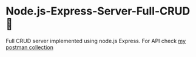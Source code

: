 # Node.js-Express-Server-Full-CRUD 🥷
Full CRUD server implemented using node.js Express.
For API check [my postman collection](https://documenter.getpostman.com/view/12397700/TVmHDz4f)
